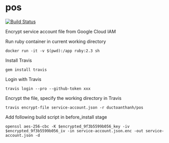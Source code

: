 # pos

[![Build Status](https://travis-ci.com/ductoanthanh/pos.svg?token=qYUgzVzD82JQipy27Dcy&branch=master)](https://travis-ci.com/ductoanthanh/pos)

Encrypt service account file from Google Cloud IAM

Run ruby container in current working directory

```
docker run -it -v $(pwd):/app ruby:2.3 sh
```

Install Travis

```
gem install travis
```

Login with Travis

```
travis login --pro --github-token xxx
```

Encrypt the file, specify the working directory in Travis

```
travis encrypt-file service-account.json -r ductoanthanh/pos
```

Add following build script in before_install stage

```
openssl aes-256-cbc -K $encrypted_9f3b5599b056_key -iv $encrypted_9f3b5599b056_iv -in service-account.json.enc -out service-account.json -d
```
